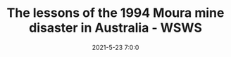 ---
"title": "The lessons of the 1994 Moura mine disaster in Australia - WSWS"
"date": "2021-5-23 7:0:0"
"feed_name": "GOOGLENEWSMINING"
"feed_website": "https://news.google.com/search?q=mining%2Bincident&hl=en-US&gl=US&ceid=US:en"
"feed_rss": "https://news.google.com/rss/search?q=mining%2Bincident&hl=en-US&gl=US&ceid=US:en"
"link": "https://www.wsws.org/en/articles/2021/05/24/cook-m24.html"
"file": "_posts/2021-1-1-0483f5e93d1c3dcf4fe61d10d31f814b691a81b6.md"
"accident": "1"
"drilling": "1"
---